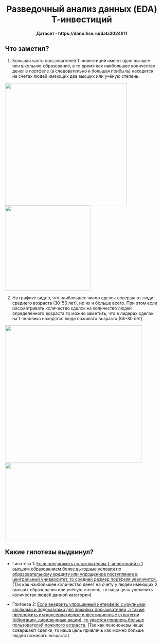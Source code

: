 <h1 align="center">
  <br>
  Разведочный анализ данных (EDA) Т-инвестиций
  <br>
</h1>

<h4 align="center">Датасет - https://dano.hse.ru/data2024#11</h4>


## Что заметил?
1. Большая часть пользователей Т-инвестиций имеют одно высшее или школьное образование, в то время как наибольшее количество денег в портфеле (а следовательно и большая прибыль) находится на счетах людей имеющих два высших или учёную степень.

<img src="https://github.com/user-attachments/assets/168b8b55-d133-4f17-b741-4abc83cc6593" width="400" />

<img src="https://github.com/user-attachments/assets/4402c25d-60d5-4926-84d9-5175eea38fad" width="280" />


2. На графике видно, что наибольшее число сделок совершают люди среднего возраста (30-50 лет), но их и больше всего. При этом если рассматривать количество сделок на количество людей определённого возраста,то можно заметить, что в лидерах сделок на 1 человека находятся люди пожилого возраста (60-80 лет).

<img src="https://github.com/user-attachments/assets/b0cc01b1-ffeb-4321-a8ca-0728d1270485" width="450" />

<img src="https://github.com/user-attachments/assets/f9818e08-b096-4ecb-9bd6-13a547528dfe" width="250" />


## Какие гипотезы выдвинул?
- Гипотеза 1:
<ins>Если предложить пользователям Т-инвестиций с 1 высшим образованием более выгодные условия по образовательному кредиту или упрощённое поступление в центральный университет, то средний размер портфеля увеличится.</ins>     (Так как наибольшее количество денег на счету у людей имеющих 2 высших образования или учёную степень, то наша цель увеличить количество людей данной категории)

- Гпитоеза 2:
<ins>Если внедрить упрощенный интерфейс с крупными кнопками и подсказками для пожилых пользователей, а также предложить им консервативные инвестиционные стратегии (облигации, дивидендные акции), то удастся привлечь больше пользователей пожилого возраста.</ins>   (Так как пенсионеры чаще совершают сделки, то наша цель привлечь как можно больше людей пожилого возраста)

